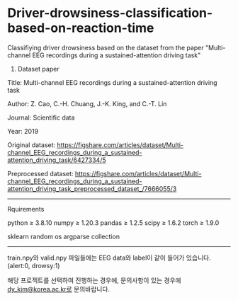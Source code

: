 # Driver-drowsiness-classification-based-on-reaction-time
Classifiying driver drowsiness based on the dataset from the paper "Multi-channel EEG recordings during a sustained-attention driving task"

1. Dataset paper

Title: Multi-channel EEG recordings during a sustained-attention driving task

Author: Z. Cao, C.-H. Chuang, J.-K. King, and C.-T. Lin

Journal: Scientific data

Year: 2019

Original dataset: https://figshare.com/articles/dataset/Multi-channel_EEG_recordings_during_a_sustained-attention_driving_task/6427334/5

Preprocessed dataset: https://figshare.com/articles/dataset/Multi-channel_EEG_recordings_during_a_sustained-attention_driving_task_preprocessed_dataset_/7666055/3

-------------------
Rquirements

python ≥ 3.8.10   numpy ≥ 1.20.3  pandas ≥ 1.2.5  scipy ≥ 1.6.2   torch ≥ 1.9.0

sklearn   random  os  argparse  collection

-------------------
train.npy와 valid.npy 파일들에는 EEG data와 label이 같이 들어가 있습니다. (alert:0, drowsy:1)


해당 프로젝트를 선택하여 진행하는 경우에, 문의사항이 있는 경우에 dy_kim@korea.ac.kr로 문의바랍니다.
